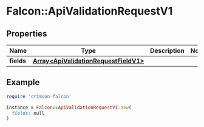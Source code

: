 # Falcon::ApiValidationRequestV1

## Properties

| Name | Type | Description | Notes |
| ---- | ---- | ----------- | ----- |
| **fields** | [**Array&lt;ApiValidationRequestFieldV1&gt;**](ApiValidationRequestFieldV1.md) |  |  |

## Example

```ruby
require 'crimson-falcon'

instance = Falcon::ApiValidationRequestV1.new(
  fields: null
)
```

